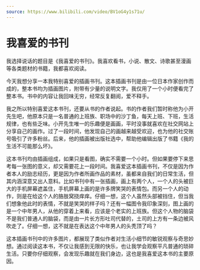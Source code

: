 ```yaml
---
source: https://www.bilibili.com/video/BV1oG4y1s71u/
---
```


# 我喜爱的书刊

我选择说话的题目是《我喜爱的书刊》。我喜欢看书，小说、散文、诗歌甚至漫画等各类题材的书籍，我都喜欢阅读。

今天我想分享一本我特别喜爱的插画书刊。这本插画书刊是由一位日本作家创作而成的，整本书均为插画图片，附带有少量的说明文字。我仅用了一个小时便看完了整本书。书中的内容让我回味无穷，经常反复翻阅，爱不释手。

我之所以特别喜爱这本书刊，还要从书的作者说起。书的作者我们暂时称他为小开先生吧，他原本只是一名普通的上班族、职场中的沙丁鱼，每天上班、下班，生活规律，也有些乏味。小开先生唯一的乐趣便是画画，平时没事就喜欢在社交网站上分享自己的画作。过了一段时间，他发现自己的画越来越受欢迎，也为他的社交账号吸引了许多粉丝。后来，他的插画被出版社选中，帮助他编辑出版了书籍《我的生活不可能那么坏》。

这本书刊均由插画组成，如果只是看图，确实不需要一个小时。但如果要停下来思考每一张图的意义，却又需要花上一段时间。我喜爱这本插画书刊，不仅是因为作者本人的励志经历，更是因为作者所画作品的素材，虽都来自我们的日常生活，但其内涵深意又出人意料。比如书刊中有一张插画，画上有两个人，一个人的头被巨大的手机屏幕遮盖住，手机屏幕上画的是许多牌笑哭的表情包。而另一个人的动作，则是在给这个人的胳肢窝挠痒痒。仔细一想，这个人虽然头部被挡住，但当我们想象他此时的表情，不就是笑哭的样子吗？还有一幅图令我印象深刻，图上画的是一个中年男人，从他的穿着上来看，应该是个老实的上班族。但这个人物的脑袋不是我们普通人的脑袋，而是由一片长方形吐司代替的，土司的上方有一条边被风吹走了。仔细一想，这不就是在表达这个中年男人的头秃顶了吗？

这本插画书刊中的许多图片，都展现了类似作者对生活小细节的敏锐观察与奇思妙想。通过阅读这本书，不仅让我感到无限的快乐，也让我学会观察平凡普通的琐碎生活。只要你仔细观察，会发现乐趣就在我们身边，这也是我喜爱这本书的主要原因。
